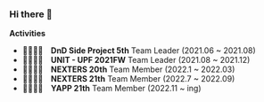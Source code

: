 ### Hi there 👋

**Activities**
- 👨‍👩‍👧‍👦&emsp;**DnD Side Project 5th** Team Leader (2021.06 ~ 2021.08)
- 👨‍👩‍👧‍👦&emsp;**UNIT - UPF 2021FW** Team Leader (2021.08 ~ 2021.12)
- 👨‍👩‍👧‍👦&emsp;**NEXTERS 20th** Team Member (2022.1 ~ 2022.03)
- 👨‍👩‍👧‍👦&emsp;**NEXTERS 21th** Team Member (2022.7 ~ 2022.09)
- 👨‍👩‍👧‍👦&emsp;**YAPP 21th** Team Member (2022.11 ~ ing)
